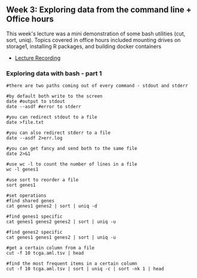 ## Week 3: Exploring data from the command line + Office hours

This week's lecture was a mini demonstration of some bash utilities (cut, sort, uniq). Topics covered in office hours included mounting drives on storage1, installing R packages, and building docker containers


- [Lecture Recording](https://wustl.box.com/s/izp40y14wtrgags79a0tjej36hvqkglf)

### Exploring data with bash - part 1

```
#there are two paths coming out of every command - stdout and stderr

#by default both write to the screen
date #output to stdout
date --asdf #error to stderr

#you can redirect stdout to a file
date >file.txt

#you can also redirect stderr to a file
date --asdf 2>err.log

#you can get fancy and send both to the same file
date 2>&1

#use wc -l to count the number of lines in a file
wc -l genes1

#use sort to reorder a file
sort genes1

#set operations
#find shared genes
cat genes1 genes2 | sort | uniq -d 

#find genes1 specific
cat genes1 genes2 genes2 | sort | uniq -u

#find genes2 specific
cat genes1 genes1 genes2 | sort | uniq -u

#get a certain column from a file
cut -f 10 tcga.aml.tsv | head

#find the most frequent items in a certain column
cut -f 10 tcga.aml.tsv | sort | uniq -c | sort -nk 1 | head
```
